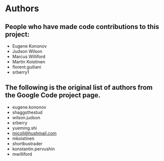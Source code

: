 # Authors

## People who have made code contributions to this project:

* Eugene Kononov
* Judson Wilson
* Marcus Williford
* Martin Koistinen
* florent.guiliani
* srberry1


## The following is the original list of authors from the Google Code project page.

* eugene.kononov
* shaggsthestud
* wilson.judson
* srberry
* yueming.shi
* micoll@hushmail.com
* mkoistinen
* shortbustrader
* konstantin.pervushin
* mwilliford
